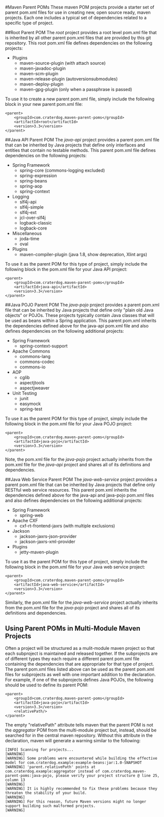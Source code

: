 #Maven Parent POMs
These maven POM projects provide a starter set of parent pom.xml files for use in creating new, open source ready, maven projects. Each one includes a typical set of dependencies related to a specific type of project.

##Root Parent POM
The *root* project provides a root level pom.xml file that is inherited by all other parent pom.xml files that are provided by this git repository. This root pom.xml file defines dependencies on the following projects:

 * Plugins
   * maven-source-plugin (with attach source)
   * maven-javadoc-plugin
   * maven-scm-plugin
   * maven-release-plugin (autoversionsubmodules)
   * maven-deploy-plugin
   * maven-gpg-plugin (only when a passphrase is passed)

To use it to create a new parent pom.xml file, simply include the following block in your new parent pom.xml file:

    <parent>
        <groupId>com.craterdog.maven-parent-poms</groupId>
        <artifactId>root</artifactId>
        <version>3.3</version>
    </parent>

##Java API Parent POM
The *java-api* project provides a parent pom.xml file that can be inherited by Java projects that define only interfaces and entities that contain no testable methods. This parent pom.xml file defines dependencies on the following projects:

 * Spring Framework
   * spring-core (commons-logging excluded)
   * spring-expression
   * spring-beans
   * spring-aop
   * spring-context
 * Logging
   * slf4j-api
   * slf4j-simple
   * slf4j-ext
   * jcl-over-slf4j
   * logback-classic
   * logback-core
 * Miscellaneous
   * joda-time
   * oval
 * Plugins
   * maven-compiler-plugin (java 1.8, show deprecation, Xlint args)

To use it as the parent POM for this type of project, simply include the following block in the pom.xml file for your Java API project:

    <parent>
        <groupId>com.craterdog.maven-parent-poms</groupId>
        <artifactId>java-api</artifactId>
        <version>3.3</version>
    </parent>

##Java POJO Parent POM
The *java-pojo* project provides a parent pom.xml file that can be inherited by Java projects that define only "plain old Java objects" or POJOs.  These projects typically contain Java classes that will be used as beans within a Spring application. This parent pom.xml inherits the dependencies defined above for the java-api pom.xml file and also defines dependencies on the following additional projects:

 * Spring Framework
   * spring-context-support
 * Apache Commons
   * commons-lang
   * commons-codec
   * commons-io
 * AOP
   * cglib
   * aspectjtools
   * aspectjweaver
 * Unit Testing
   * junit
   * easymock
   * spring-test

To use it as the parent POM for this type of project, simply include the following block in the pom.xml file for your Java POJO project:

    <parent>
        <groupId>com.craterdog.maven-parent-poms</groupId>
        <artifactId>java-pojo</artifactId>
        <version>3.3</version>
    </parent>

Note, the pom.xml file for the *java-pojo* project actually inherits from the pom.xml file for the *java-api* project and shares all of its definitions and dependencies.

##Java Web Service Parent POM
The *java-web-service* project provides a parent pom.xml file that can be inherited by Java projects that define only RESTful web service resources. This parent pom.xml inherits the dependencies defined above for the java-api and java-pojo pom.xml files and also defines dependencies on the following additional projects:

 * Spring Framework
   * spring-web
 * Apache CXF
   * cxf-rt-frontend-jaxrs (with multiple exclusions)
 * Jackson
   * jackson-jaxrs-json-provider
   * jackson-jaxrs-xml-provider
 * Plugins
   * jetty-maven-plugin

To use it as the parent POM for this type of project, simply include the following block in the pom.xml file for your Java web service project:

    <parent>
        <groupId>com.craterdog.maven-parent-poms</groupId>
        <artifactId>java-web-service</artifactId>
        <version>3.3</version>
    </parent>

Similarly, the pom.xml file for the *java-web-service* project actually inherits from the pom.xml file for the *java-pojo* project and shares all of its definitions and dependencies.

## Using Parent POMs in Multi-Module Maven Projects
Often a project will be structured as a mulit-module maven project so that each subproject is maintained and released together. If the subprojects are of different types they each require a different parent pom.xml file containing the dependencies that are appropriate for that type of project.  The parent pom.xml files listed above can be used as the parent pom.xml files for subprojects as well with one important addition to the declaration. For example, if one of the subprojects defines Java POJOs, the following should be used to define its parent POM:

    <parent>
        <groupId>com.craterdog.maven-parent-poms</groupId>
        <artifactId>java-pojo</artifactId>
        <version>3.3</version>
        <relativePath/>
    </parent>

The empty "relativePath" attribute tells maven that the parent POM is not the *aggregator* POM from the multi-module project but, instead, should be searched for in the central maven repository. Without this attribute in the declaration, maven will generate a warning similar to the following:

    [INFO] Scanning for projects...
    [WARNING] 
    [WARNING] Some problems were encountered while building the effective model for com.craterdog.example:example-beans:jar:1.0-SNAPSHOT
    [WARNING] 'parent.relativePath' points at com.craterdog.example:aggregator instead of com.craterdog.maven-parent-poms:java-pojo, please verify your project structure @ line 25, column 13
    [WARNING] 
    [WARNING] It is highly recommended to fix these problems because they threaten the stability of your build.
    [WARNING] 
    [WARNING] For this reason, future Maven versions might no longer support building such malformed projects.
    [WARNING] 

